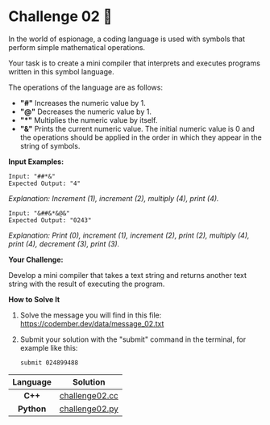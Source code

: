 # Challenge 02 🦄

In the world of espionage, a coding language is used with symbols that perform simple mathematical operations.

Your task is to create a mini compiler that interprets and executes programs written in this symbol language.

The operations of the language are as follows:

- **"#"** Increases the numeric value by 1.
- **"@"** Decreases the numeric value by 1.
- **"*"** Multiplies the numeric value by itself.
- **"&"** Prints the current numeric value.
The initial numeric value is 0 and the operations should be applied in the order in which they appear in the string of symbols.

**Input Examples:**

```
Input: "##*&"
Expected Output: "4"
```
*Explanation: Increment (1), increment (2), multiply (4), print (4).*

```
Input: "&##&*&@&"
Expected Output: "0243"
```
*Explanation: Print (0), increment (1), increment (2), print (2), multiply (4), print (4), decrement (3), print (3).*

**Your Challenge:**

Develop a mini compiler that takes a text string and returns another text string with the result of executing the program.

**How to Solve It**
1. Solve the message you will find in this file: https://codember.dev/data/message_02.txt

2. Submit your solution with the "submit" command in the terminal, for example like this:
    ```
    submit 024899488
    ```

| Language                                          | Solution                                    |
| :-----------------------------------------------: | :------------------------------------------:|
|                    **C++**                        | [challenge02.cc](cpp/challenge02.cc)        |
|                   **Python**                      | [challenge02.py](python/challenge02.py)     |
